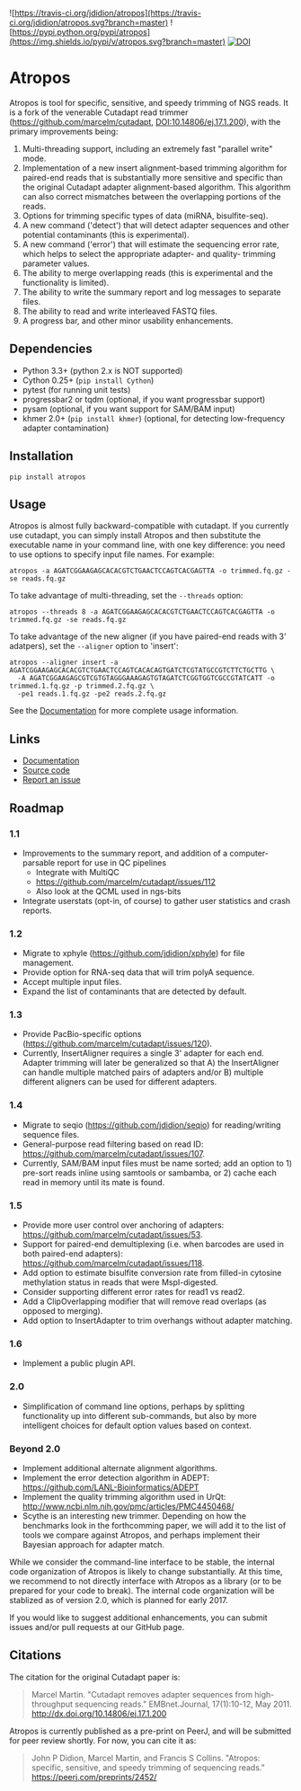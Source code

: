 ![https://travis-ci.org/jdidion/atropos](https://travis-ci.org/jdidion/atropos.svg?branch=master)
![https://pypi.python.org/pypi/atropos](https://img.shields.io/pypi/v/atropos.svg?branch=master)
[![DOI](https://zenodo.org/badge/61393086.svg)](https://zenodo.org/badge/latestdoi/61393086)

# Atropos

Atropos is tool for specific, sensitive, and speedy trimming of NGS reads. It is a fork of the venerable Cutadapt read trimmer (https://github.com/marcelm/cutadapt, [DOI:10.14806/ej.17.1.200](http://dx.doi.org/10.14806/ej.17.1.200)), with the primary improvements being:

1. Multi-threading support, including an extremely fast "parallel write" mode.
2. Implementation of a new insert alignment-based trimming algorithm for paired-end reads that is substantially more sensitive and specific than the original Cutadapt adapter alignment-based algorithm. This algorithm can also correct mismatches between the overlapping portions of the reads.
3. Options for trimming specific types of data (miRNA, bisulfite-seq).
4. A new command ('detect') that will detect adapter sequences and other potential contaminants (this is experimental).
5. A new command ('error') that will estimate the sequencing error rate, which helps to select the appropriate adapter- and quality- trimming parameter values.
5. The ability to merge overlapping reads (this is experimental and the functionality is limited).
6. The ability to write the summary report and log messages to separate files.
7. The ability to read and write interleaved FASTQ files.
8. A progress bar, and other minor usability enhancements.

## Dependencies

* Python 3.3+ (python 2.x is NOT supported)
* Cython 0.25+ (`pip install Cython`)
* pytest (for running unit tests)
* progressbar2 or tqdm (optional, if you want progressbar support)
* pysam (optional, if you want support for SAM/BAM input)
* khmer 2.0+ (`pip install khmer`) (optional, for detecting low-frequency adapter contamination)

## Installation

`pip install atropos`

## Usage

Atropos is almost fully backward-compatible with cutadapt. If you currently use cutadapt, you can simply install Atropos and then substitute the executable name in your command line, with one key difference: you need to use options to specify input file names. For example:

```
atropos -a AGATCGGAAGAGCACACGTCTGAACTCCAGTCACGAGTTA -o trimmed.fq.gz -se reads.fq.gz
```

To take advantage of multi-threading, set the `--threads` option:

```
atropos --threads 8 -a AGATCGGAAGAGCACACGTCTGAACTCCAGTCACGAGTTA -o trimmed.fq.gz -se reads.fq.gz
```

To take advantage of the new aligner (if you have paired-end reads with 3' adatpers), set the `--aligner` option to 'insert':

```
atropos --aligner insert -a AGATCGGAAGAGCACACGTCTGAACTCCAGTCACACAGTGATCTCGTATGCCGTCTTCTGCTTG \
  -A AGATCGGAAGAGCGTCGTGTAGGGAAAGAGTGTAGATCTCGGTGGTCGCCGTATCATT -o trimmed.1.fq.gz -p trimmed.2.fq.gz \
  -pe1 reads.1.fq.gz -pe2 reads.2.fq.gz
```

See the [Documentation](https://atropos.readthedocs.org/) for more complete usage information.

## Links

* [Documentation](https://atropos.readthedocs.org/)
* [Source code](https://github.com/jdidion/atropos/)
* [Report an issue](https://github.com/jdidion/atropos/issues)

## Roadmap

### 1.1

* Improvements to the summary report, and addition of a computer-parsable report for use in QC pipelines
    * Integrate with MultiQC
    * https://github.com/marcelm/cutadapt/issues/112
    * Also look at the QCML used in ngs-bits
* Integrate userstats (opt-in, of course) to gather user statistics and crash reports.

### 1.2

* Migrate to xphyle (https://github.com/jdidion/xphyle) for file management.
* Provide option for RNA-seq data that will trim polyA sequence.
* Accept multiple input files.
* Expand the list of contaminants that are detected by default.

### 1.3

* Provide PacBio-specific options (https://github.com/marcelm/cutadapt/issues/120).
* Currently, InsertAligner requires a single 3' adapter for each end. Adapter trimming will later be generalized so that A) the InsertAligner can handle multiple matched pairs of adapters and/or B) multiple different aligners can be used for different adapters.

### 1.4

* Migrate to seqio (https://github.com/jdidion/seqio) for reading/writing sequence files.
* General-purpose read filtering based on read ID: https://github.com/marcelm/cutadapt/issues/107.
* Currently, SAM/BAM input files must be name sorted; add an option to 1) pre-sort reads inline using samtools or sambamba, or 2) cache each read in memory until its mate is found.

### 1.5

* Provide more user control over anchoring of adapters: https://github.com/marcelm/cutadapt/issues/53.
* Support for paired-end demultiplexing (i.e. when barcodes are used in both paired-end adapters): https://github.com/marcelm/cutadapt/issues/118.
* Add option to estimate bisulfite conversion rate from filled-in cytosine methylation status in reads that were MspI-digested.
* Consider supporting different error rates for read1 vs read2.
* Add a ClipOverlapping modifier that will remove read overlaps (as opposed to merging).
* Add option to InsertAdapter to trim overhangs without adapter matching.

### 1.6

* Implement a public plugin API.

### 2.0

* Simplification of command line options, perhaps by splitting functionality up into different sub-commands, but also by more intelligent choices for default option values based on context.

### Beyond 2.0

* Implement additional alternate alignment algorithms.
* Implement the error detection algorithm in ADEPT: https://github.com/LANL-Bioinformatics/ADEPT
* Implement the quality trimming algorithm used in UrQt: http://www.ncbi.nlm.nih.gov/pmc/articles/PMC4450468/
* Scythe is an interesting new trimmer. Depending on how the benchmarks look in the forthcomming paper, we will add it to the list of tools we compare against Atropos, and perhaps implement their Bayesian approach for adapter match.

While we consider the command-line interface to be stable, the internal code organization of Atropos is likely to change substantially. At this time, we recommend to not directly interface with Atropos as a library (or to be prepared for your code to break). The internal code organization will be stablized as of version 2.0, which is planned for early 2017.

If you would like to suggest additional enhancements, you can submit issues and/or pull requests at our GitHub page.

## Citations

The citation for the original Cutadapt paper is:
 
> Marcel Martin. "Cutadapt removes adapter sequences from high-throughput sequencing reads." EMBnet.Journal, 17(1):10-12, May 2011. http://dx.doi.org/10.14806/ej.17.1.200

Atropos is currently published as a pre-print on PeerJ, and will be submitted for peer review shortly. For now, you can cite it as:

> John P Didion, Marcel Martin, and Francis S Collins. "Atropos: specific, sensitive, and speedy trimming of sequencing reads." https://peerj.com/preprints/2452/
